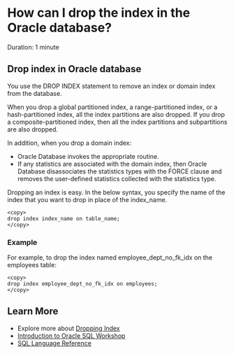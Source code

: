 # How can I drop the index in the Oracle database?

Duration: 1 minute

## Drop index in Oracle database

You use the DROP INDEX statement to remove an index or domain index from the database.

When you drop a global partitioned index, a range-partitioned index, or a hash-partitioned index, all the index partitions are also dropped. If you drop a composite-partitioned index, then all the index partitions and subpartitions are also dropped.

In addition, when you drop a domain index:
* Oracle Database invokes the appropriate routine.
* If any statistics are associated with the domain index, then Oracle Database disassociates the statistics types with the FORCE clause and removes the user-defined statistics collected with the statistics type.

Dropping an index is easy. In the below syntax, you specify the name of the index that you want to drop in place of the index\_name.

```
<copy>
drop index index_name on table_name;
</copy>
```

### Example

For example, to drop the index named employee\_dept\_no\_fk\_idx on the employees table:

```
<copy>
drop index employee_dept_no_fk_idx on employees;
</copy>
```

## Learn More

* Explore more about [Dropping Index](https://docs.oracle.com/en/database/oracle/oracle-database/19/sqlrf/DROP-INDEX.html#GUID-F60F75DF-2866-4F93-BB7F-8FCE64BF67B6)
* [Introduction to Oracle SQL Workshop](https://livelabs.oracle.com/pls/apex/dbpm/r/livelabs/view-workshop?wid=943)
* [SQL Language Reference](https://docs.oracle.com/en/database/oracle/oracle-database/12.2/sqlrf/Introduction-to-Oracle-SQL.html#GUID-049B7AE8-11E1-4110-B3E4-D117907D77AC)

